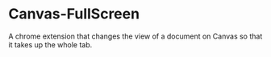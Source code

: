 # Canvas-FullScreen
A chrome extension that changes the view of a document on Canvas so that it takes up the whole tab.
